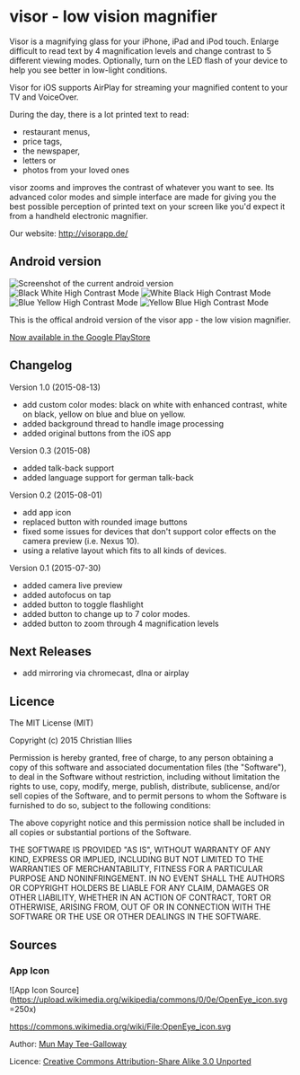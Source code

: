 # visor - low vision magnifier

Visor is a magnifying glass for your iPhone, iPad and iPod touch.
Enlarge difficult to read text by 4 magnification levels and change contrast
to 5 different viewing modes. Optionally, turn on the LED flash of
your device to help you see better in low-light conditions.

Visor for iOS supports AirPlay for streaming
your magnified content to your TV and VoiceOver.

During the day, there is a lot printed text to read:

- restaurant menus,
- price tags,
- the newspaper,
- letters or
- photos from your loved ones

visor zooms and improves the contrast of whatever you want to see.
Its advanced color modes and simple interface are made for giving
you the best possible perception of printed text on your screen
like you'd expect it from a handheld electronic magnifier.

Our website: http://visorapp.de/

## Android version

![Screenshot of the current android version](https://christian-illies.info/upload/visor-screenshot-v1.0-normal.png)
![Black White High Contrast Mode](https://christian-illies.info/upload/visor-screenshot-v1.0-b-w.png)
![White Black High Contrast Mode](https://christian-illies.info/upload/visor-screenshot-v1.0-w-b.png)
![Blue Yellow High Contrast Mode](https://christian-illies.info/upload/visor-screenshot-v1.0-b-y.png)
![Yellow Blue High Contrast Mode](https://christian-illies.info/upload/visor-screenshot-v1.0-y-b.png)

This is the offical android version of the visor app - the low vision magnifier.

[Now available in the Google PlayStore](https://play.google.com/store/apps/details?id=de.visorapp.visor)

## Changelog

Version 1.0 (2015-08-13)

- add custom color modes: black on white with enhanced contrast,
  white on black, yellow on blue and blue on yellow.
- added background thread to handle image processing
- added original buttons from the iOS app

Version 0.3 (2015-08)

- added talk-back support
- added language support for german talk-back

Version 0.2 (2015-08-01)

- add app icon
- replaced button with rounded image buttons
- fixed some issues for devices that don't support color effects on the camera preview (i.e. Nexus 10).
- using a relative layout which fits to all kinds of devices.

Version 0.1 (2015-07-30)

- added camera live preview
- added autofocus on tap
- added button to toggle flashlight
- added button to change up to 7 color modes.
- added button to zoom through 4 magnification levels

## Next Releases

- add mirroring via chromecast, dlna or airplay

## Licence

The MIT License (MIT)

Copyright (c) 2015 Christian Illies

Permission is hereby granted, free of charge, to any person obtaining a copy
of this software and associated documentation files (the "Software"), to deal
in the Software without restriction, including without limitation the rights
to use, copy, modify, merge, publish, distribute, sublicense, and/or sell
copies of the Software, and to permit persons to whom the Software is
furnished to do so, subject to the following conditions:

The above copyright notice and this permission notice shall be included in
all copies or substantial portions of the Software.

THE SOFTWARE IS PROVIDED "AS IS", WITHOUT WARRANTY OF ANY KIND, EXPRESS OR
IMPLIED, INCLUDING BUT NOT LIMITED TO THE WARRANTIES OF MERCHANTABILITY,
FITNESS FOR A PARTICULAR PURPOSE AND NONINFRINGEMENT. IN NO EVENT SHALL THE
AUTHORS OR COPYRIGHT HOLDERS BE LIABLE FOR ANY CLAIM, DAMAGES OR OTHER
LIABILITY, WHETHER IN AN ACTION OF CONTRACT, TORT OR OTHERWISE, ARISING FROM,
OUT OF OR IN CONNECTION WITH THE SOFTWARE OR THE USE OR OTHER DEALINGS IN
THE SOFTWARE.

## Sources

### App Icon

![App Icon Source](https://upload.wikimedia.org/wikipedia/commons/0/0e/OpenEye_icon.svg =250x)

https://commons.wikimedia.org/wiki/File:OpenEye_icon.svg

Author: [Mun May Tee-Galloway](http://ow.ly/QW51D)

Licence: [Creative Commons Attribution-Share Alike 3.0 Unported](https://creativecommons.org/licenses/by-sa/3.0/deed.en)
